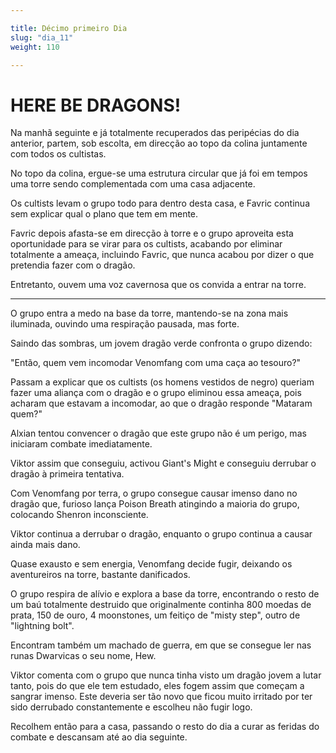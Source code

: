 ```yaml
---

title: Décimo primeiro Dia
slug: "dia_11"
weight: 110

---
```


# HERE BE DRAGONS!

Na manhã seguinte e já totalmente recuperados das peripécias do dia anterior, partem, sob escolta, em direcção ao topo da colina juntamente com todos os cultistas.

No topo da colina, ergue-se uma estrutura circular que já foi em tempos uma torre sendo complementada com uma casa adjacente.

Os cultists levam o grupo todo para dentro desta casa, e Favric continua sem explicar qual o plano que tem em mente.

Favric depois afasta-se em direcção à torre e o grupo aproveita esta oportunidade para se virar para os cultists, acabando por eliminar totalmente a ameaça, incluindo Favric, que nunca acabou por dizer o que pretendia fazer com o dragão.

Entretanto, ouvem uma voz cavernosa que os convida a entrar na torre.

---

O grupo entra a medo na base da torre, mantendo-se na zona mais iluminada, ouvindo uma respiração pausada, mas forte.

Saindo das sombras, um jovem dragão verde confronta o grupo dizendo:

"Então, quem vem incomodar Venomfang com uma caça ao tesouro?"

Passam a explicar que os cultists (os homens vestidos de negro) queriam fazer uma aliança com o dragão e o grupo eliminou essa ameaça, pois acharam que estavam a incomodar, ao que o dragão responde "Mataram quem?"

Alxian tentou convencer o dragão que este grupo não é um perigo, mas iniciaram combate imediatamente.

Viktor assim que conseguiu, activou Giant's Might e conseguiu derrubar o dragão à primeira tentativa. 

Com Venomfang por terra, o grupo consegue causar imenso dano no dragão que, furioso lança Poison Breath atingindo a maioria do grupo, colocando Shenron inconsciente.

Viktor continua a derrubar o dragão, enquanto o grupo continua a causar ainda mais dano.

Quase exausto e sem energia, Venomfang decide fugir, deixando os aventureiros na torre, bastante danificados.

O grupo respira de alívio e explora a base da torre, encontrando o resto de um baú totalmente destruido que originalmente continha 800 moedas de prata, 150 de ouro, 4 moonstones, um feitiço de "misty step", outro de "lightning bolt".

Encontram também um machado de guerra, em que se consegue ler nas runas Dwarvicas o seu nome, Hew.

Viktor comenta com o grupo que nunca tinha visto um dragão jovem a lutar tanto, pois do que ele tem estudado, eles fogem assim que começam a sangrar imenso. Este deveria ser tão novo que ficou muito irritado por ter sido derrubado constantemente e escolheu não fugir logo.

Recolhem então para a casa, passando o resto do dia a curar as feridas do combate e descansam até ao dia seguinte.